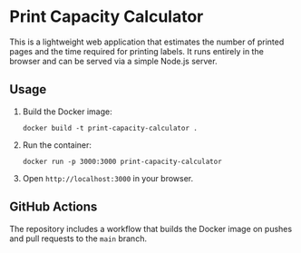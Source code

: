 # Print Capacity Calculator

This is a lightweight web application that estimates the number of printed pages and the time required for printing labels. It runs entirely in the browser and can be served via a simple Node.js server.

## Usage

1. Build the Docker image:
   ```
   docker build -t print-capacity-calculator .
   ```
2. Run the container:
   ```
   docker run -p 3000:3000 print-capacity-calculator
   ```
3. Open `http://localhost:3000` in your browser.

## GitHub Actions

The repository includes a workflow that builds the Docker image on pushes and pull requests to the `main` branch.
